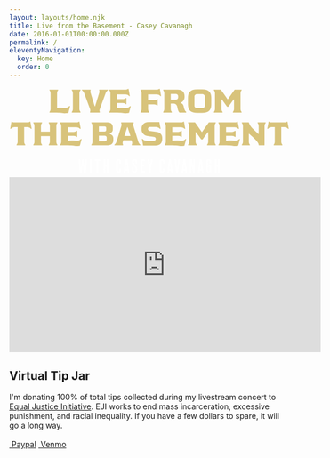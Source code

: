 ```yaml
---
layout: layouts/home.njk
title: Live from the Basement - Casey Cavanagh
date: 2016-01-01T00:00:00.000Z
permalink: /
eleventyNavigation:
  key: Home
  order: 0
---
```


<div class="page">
  <div class="logo">
    <svg width="100%" height="151" viewBox="0 0 471 151" fill="none" align="center" xmlns="http://www.w3.org/2000/svg">
      <path d="M101.268 30.831C95.7677 36.826 90.6527 32.426 80.2577 34.241V9.16097C80.2577 7.51097 81.0827 5.69597 82.1827 4.48597L81.9077 3.49597H67.7177L67.4427 4.48597C68.7077 5.80597 69.3677 7.62097 69.3677 9.43597V36.056C69.3677 37.871 68.7077 39.686 67.4427 41.006L67.7177 41.996H75.1427C91.6427 41.996 90.2127 44.086 99.2327 42.601L102.148 31.216L101.268 30.831ZM119.728 4.43097L119.453 3.49597H105.208L104.933 4.43097C106.198 5.80597 106.858 7.56597 106.858 9.43597V36.056C106.858 37.871 106.198 39.686 104.933 41.006L105.208 41.996H119.453L119.728 41.006C118.463 39.686 117.748 37.871 117.748 36.056V9.43597C117.748 7.56597 118.463 5.80597 119.728 4.43097ZM151.168 3.49597L150.893 4.48597C151.718 6.08097 151.498 7.84097 150.948 9.43597L144.128 31.491H143.523L136.758 9.43597C136.208 7.84097 135.933 6.02597 136.758 4.48597L136.538 3.49597H122.128L121.908 4.48597C123.613 5.75097 124.988 7.45597 125.758 9.43597L135.603 36.056C136.208 37.541 136.318 39.576 135.548 41.006L135.768 41.996H151.883L152.158 41.006C151.278 39.521 151.498 37.596 152.103 36.056L161.893 9.43597C162.663 7.45597 164.038 5.75097 165.743 4.48597L165.523 3.49597H151.168ZM203.246 31.106C197.471 37.376 192.136 31.986 180.751 34.516V26.046H190.871C192.686 26.046 194.501 26.816 195.821 28.026L196.756 27.751V17.796L195.821 17.521C194.501 18.731 192.686 19.501 190.871 19.501H180.751V11.471H195.051C197.581 11.471 199.946 12.516 201.541 14.496L202.531 14.221L200.441 2.45097L199.506 2.17597C198.131 3.44097 196.316 3.49597 194.556 3.49597H168.211L167.936 4.48597C169.146 5.80597 169.861 7.62097 169.861 9.43597V36.111C169.861 37.926 169.146 39.741 167.936 41.061L168.211 41.996H177.451C193.511 41.996 192.191 44.086 201.156 42.601L204.071 31.491L203.246 31.106ZM248.406 19.336C247.086 20.546 245.271 21.316 243.456 21.316H233.226V11.416H247.636C250.166 11.416 252.531 12.461 254.126 14.441L255.116 14.166L253.026 2.45097L252.036 2.17597C250.716 3.44097 248.846 3.49597 247.086 3.49597H220.686L220.411 4.43097C221.621 5.75097 222.336 7.56597 222.336 9.38097V36.056C222.336 37.871 221.621 39.686 220.411 41.006L220.686 41.996H234.876L235.151 41.006C234.051 39.796 233.226 37.981 233.226 36.331V28.301H243.456C245.271 28.301 247.031 29.016 248.406 30.226L249.341 30.006V19.611L248.406 19.336ZM288.081 26.101V25.441C292.481 23.736 294.571 19.941 294.571 15.376V14.496C294.571 7.18097 290.281 3.49597 283.076 3.49597H258.821L258.546 4.43097C259.811 5.80597 260.471 7.56597 260.471 9.43597V36.056C260.471 37.871 259.811 39.686 258.546 41.006L258.821 41.996H273.011L273.286 41.006C272.186 39.796 271.361 38.036 271.361 36.386V26.926H274.826C280.271 26.926 281.811 29.126 282.746 34.351C283.131 36.551 284.121 40.566 286.046 41.996H297.101L297.376 40.841C294.846 39.301 293.691 34.846 293.196 32.206C292.591 29.126 291.436 26.761 288.081 26.101ZM271.361 20.271V10.701H279.941C281.866 10.701 283.736 12.076 283.736 14.111V16.861C283.736 18.896 281.866 20.271 279.941 20.271H271.361ZM315.621 42.491H324.201C336.301 42.491 339.491 36.661 339.491 28.356V17.136C339.491 8.77597 336.301 2.94597 324.201 2.94597H315.621C303.521 2.94597 300.331 8.77597 300.331 17.136V28.356C300.331 36.661 303.521 42.491 315.621 42.491ZM311.166 14.991C311.166 13.011 312.871 10.921 315.621 10.921H324.201C326.951 10.921 328.656 13.011 328.656 14.991V30.501C328.656 32.426 326.951 34.571 324.201 34.571H315.621C312.871 34.571 311.166 32.426 311.166 30.501V14.991ZM390.535 41.006C389.27 39.686 388.61 37.871 388.61 36.056V9.43597C388.61 7.56597 389.27 5.80597 390.535 4.43097L390.26 3.49597H378.765C374.97 8.83097 371.285 14.276 367.435 19.556H366.885C363.035 14.276 359.35 8.83097 355.555 3.49597H344.06L343.785 4.43097C345.05 5.80597 345.71 7.56597 345.71 9.43597V36.056C345.71 37.871 345.05 39.686 343.785 41.006L344.06 41.996H358.305L358.58 41.006C357.315 39.686 356.6 37.871 356.6 36.056V19.996H357.37L366.06 32.206H368.26L376.95 19.996H377.72V36.056C377.72 37.871 377.005 39.686 375.74 41.006L376.015 41.996H390.26L390.535 41.006ZM34.4201 57.176C33.1001 58.441 31.2301 58.496 29.4701 58.496H9.45012C7.69012 58.496 5.87512 58.441 4.50012 57.176L3.56512 57.451L1.47512 69.166L2.46512 69.386C4.11512 67.461 6.42512 66.416 8.95512 66.416H14.0151V91.056C14.0151 92.871 13.3551 94.686 12.0901 96.006L12.3651 96.996H26.6101L26.8851 96.006C25.6201 94.686 24.9051 92.871 24.9051 91.056V66.416H30.0201C32.5501 66.416 34.9151 67.461 36.5101 69.386L37.5001 69.166L35.4101 57.451L34.4201 57.176ZM80.9368 59.431L80.6618 58.496H66.4168L66.1418 59.431C67.4068 60.806 68.1218 62.566 68.1218 64.436V73.951H53.1068V64.436C53.1068 62.566 53.8218 60.806 55.0868 59.431L54.8118 58.496H40.5668L40.2918 59.431C41.5568 60.806 42.2168 62.566 42.2168 64.436V91.056C42.2168 92.871 41.5568 94.686 40.2918 96.006L40.5668 96.996H54.8118L55.0868 96.006C53.8218 94.686 53.1068 92.871 53.1068 91.056V81.541H68.1218V91.056C68.1218 92.871 67.4068 94.686 66.1418 96.006L66.4168 96.996H80.6618L80.9368 96.006C79.6718 94.686 79.0118 92.871 79.0118 91.056V64.436C79.0118 62.566 79.6718 60.806 80.9368 59.431ZM120.665 86.106C114.89 92.376 109.555 86.986 98.1703 89.516V81.046H108.29C110.105 81.046 111.92 81.816 113.24 83.026L114.175 82.751V72.796L113.24 72.521C111.92 73.731 110.105 74.501 108.29 74.501H98.1703V66.471H112.47C115 66.471 117.365 67.516 118.96 69.496L119.95 69.221L117.86 57.451L116.925 57.176C115.55 58.441 113.735 58.496 111.975 58.496H85.6303L85.3553 59.486C86.5653 60.806 87.2803 62.621 87.2803 64.436V91.111C87.2803 92.926 86.5653 94.741 85.3553 96.061L85.6303 96.996H94.8703C110.93 96.996 109.61 99.086 118.575 97.601L121.49 86.491L120.665 86.106ZM165.441 96.996C171.821 96.996 174.791 93.256 174.791 88.801V84.841C174.791 81.541 172.426 78.956 168.576 77.856V77.251C171.876 76.041 173.966 73.676 173.966 70.651V66.691C173.966 62.236 171.216 58.496 165.001 58.496H138.106L137.831 59.431C139.096 60.806 139.756 62.566 139.756 64.436V91.056C139.756 92.926 139.096 94.686 137.831 96.006L138.106 96.996H165.441ZM150.536 80.881H160.161C162.306 80.881 163.681 82.091 163.681 83.906V87.151C163.681 89.021 162.306 90.231 160.161 90.231H150.536V80.881ZM150.536 65.206H159.996C161.756 65.206 162.856 66.196 162.856 67.736V71.366C162.856 72.906 161.756 73.896 159.996 73.896H150.536V65.206ZM205.984 96.996H220.119L220.339 96.006C218.689 94.686 217.479 92.926 216.874 91.056L208.624 64.436C208.074 62.566 208.184 60.806 209.064 59.431L208.789 58.496H188.109L187.834 59.431C188.714 60.806 188.879 62.566 188.274 64.436L180.024 91.056C179.474 92.926 178.209 94.686 176.559 96.006L176.834 96.996H190.914L191.189 96.006C190.309 94.686 190.199 92.926 190.749 91.056L191.519 88.526H205.379L206.149 91.056C206.754 92.926 206.589 94.686 205.709 96.006L205.984 96.996ZM193.334 81.211L198.119 66.636H198.779L203.564 81.211H193.334ZM236.393 72.906C234.908 72.741 233.038 71.751 233.038 69.826V69.276C233.038 67.351 234.193 66.031 236.998 66.031H245.083C249.978 66.031 252.343 67.736 253.278 69.386L254.268 69.111L252.178 57.946H234.358C225.503 57.946 222.203 63.391 222.203 69.386V70.321C222.203 76.041 226.493 80.551 232.158 81.321L243.323 82.861C244.808 83.081 246.183 84.291 246.183 85.776V86.381C246.183 88.251 244.973 89.406 242.278 89.406H231.993C227.153 89.406 224.733 87.701 223.798 86.051L222.808 86.326L224.898 97.491H245.248C254.158 97.491 257.018 92.211 257.018 86.216V84.291C257.018 79.396 253.333 75.216 248.493 74.611L236.393 72.906ZM296.407 86.106C290.632 92.376 285.297 86.986 273.912 89.516V81.046H284.032C285.847 81.046 287.662 81.816 288.982 83.026L289.917 82.751V72.796L288.982 72.521C287.662 73.731 285.847 74.501 284.032 74.501H273.912V66.471H288.212C290.742 66.471 293.107 67.516 294.702 69.496L295.692 69.221L293.602 57.451L292.667 57.176C291.292 58.441 289.477 58.496 287.717 58.496H261.372L261.097 59.486C262.307 60.806 263.022 62.621 263.022 64.436V91.111C263.022 92.926 262.307 94.741 261.097 96.061L261.372 96.996H270.612C286.672 96.996 285.352 99.086 294.317 97.601L297.232 86.491L296.407 86.106ZM347.11 96.006C345.845 94.686 345.185 92.871 345.185 91.056V64.436C345.185 62.566 345.845 60.806 347.11 59.431L346.835 58.496H335.34C331.545 63.831 327.86 69.276 324.01 74.556H323.46C319.61 69.276 315.925 63.831 312.13 58.496H300.635L300.36 59.431C301.625 60.806 302.285 62.566 302.285 64.436V91.056C302.285 92.871 301.625 94.686 300.36 96.006L300.635 96.996H314.88L315.155 96.006C313.89 94.686 313.175 92.871 313.175 91.056V74.996H313.945L322.635 87.206H324.835L333.525 74.996H334.295V91.056C334.295 92.871 333.58 94.686 332.315 96.006L332.59 96.996H346.835L347.11 96.006ZM386.803 86.106C381.028 92.376 375.693 86.986 364.308 89.516V81.046H374.428C376.243 81.046 378.058 81.816 379.378 83.026L380.313 82.751V72.796L379.378 72.521C378.058 73.731 376.243 74.501 374.428 74.501H364.308V66.471H378.608C381.138 66.471 383.503 67.516 385.098 69.496L386.088 69.221L383.998 57.451L383.063 57.176C381.688 58.441 379.873 58.496 378.113 58.496H351.768L351.493 59.486C352.703 60.806 353.418 62.621 353.418 64.436V91.111C353.418 92.926 352.703 94.741 351.493 96.061L351.768 96.996H361.008C377.068 96.996 375.748 99.086 384.713 97.601L387.628 86.491L386.803 86.106ZM402.581 77.911H403.406C410.391 84.621 419.301 91.276 419.301 96.996H428.981V64.381C428.981 62.511 429.751 60.751 430.961 59.431L430.686 58.496H417.541L417.266 59.431C418.476 60.751 419.191 62.511 419.191 64.381V77.856H418.366C412.701 71.861 404.616 66.526 402.526 58.496H391.031L390.756 59.431C392.021 60.751 392.736 62.511 392.736 64.381V91.056C392.736 92.926 392.021 94.686 390.756 96.006L391.031 96.996H404.286L404.506 96.006C403.241 94.686 402.581 92.926 402.581 91.056V77.911ZM466.632 57.176C465.312 58.441 463.442 58.496 461.682 58.496H441.662C439.902 58.496 438.087 58.441 436.712 57.176L435.777 57.451L433.687 69.166L434.677 69.386C436.327 67.461 438.637 66.416 441.167 66.416H446.227V91.056C446.227 92.871 445.567 94.686 444.302 96.006L444.577 96.996H458.822L459.097 96.006C457.832 94.686 457.117 92.871 457.117 91.056V66.416H462.232C464.762 66.416 467.127 67.461 468.722 69.386L469.712 69.166L467.622 57.451L466.632 57.176Z" fill="#D8C37B" />
      <path d="M127.574 120.596L126.838 133.94H126.454L124.566 120.596H122.358L120.47 133.94H120.086L119.35 120.596H116.374L118.294 142.996H121.686L123.254 131.476H123.638L125.238 142.996H128.63L130.55 120.596H127.574ZM138.384 120.596H135.536V142.996H138.384V120.596ZM152.712 120.596H143.752L143.24 123.444H146.792V142.996H149.64V123.444H153.224L152.712 120.596ZM163.756 130.42H160.94V120.596H158.092V142.996H160.94V133.268H163.756V142.996H166.604V120.596H163.756V130.42ZM187.744 136.18L184.928 135.604V139.06C184.928 139.86 184.48 140.372 183.616 140.372C182.752 140.372 182.272 139.86 182.272 139.06V124.532C182.272 123.732 182.752 123.188 183.616 123.188C184.448 123.188 184.928 123.732 184.928 124.532V127.636H187.744V124.18C187.744 121.908 186.464 120.436 183.68 120.436C180.896 120.436 179.456 121.908 179.456 124.18V139.38C179.456 141.652 180.896 143.124 183.68 143.124C186.464 143.124 187.744 141.652 187.744 139.38V136.18ZM195.331 120.596L192.099 142.996H194.947L195.459 139.38H198.307L198.819 142.996H201.667L198.467 120.596H195.331ZM195.747 136.82L196.675 128.148H197.059L197.987 136.82H195.747ZM210.712 129.364C209.624 128.116 209.144 126.996 209.144 125.972V124.532C209.144 123.732 209.72 123.188 210.584 123.188C211.448 123.188 211.992 123.732 211.992 124.532V127.604H214.84V124.18C214.84 121.908 213.368 120.436 210.552 120.436C207.768 120.436 206.296 121.972 206.296 124.244V126.036C206.296 127.86 206.712 129.428 208.184 130.932L210.616 133.46C211.864 134.74 212.28 135.988 212.28 137.3V138.772C212.28 139.764 211.736 140.372 210.552 140.372C209.464 140.372 208.856 139.732 208.856 138.772V134.836H206.008V139.092C206.008 141.364 207.736 143.124 210.552 143.124C213.368 143.124 215.128 141.364 215.128 139.092V136.948C215.128 134.836 214.392 133.524 212.92 131.86L210.712 129.364ZM227.948 142.996L228.236 140.148H223.596V132.692H226.86V129.844H223.596V123.444H227.98L227.66 120.596H220.748V142.996H227.948ZM235.208 142.996H238.056V134.132L241.064 120.596H238.216L236.808 129.268H236.424L235.016 120.596H232.168L235.208 134.132V142.996ZM260.944 136.18L258.128 135.604V139.06C258.128 139.86 257.68 140.372 256.816 140.372C255.952 140.372 255.472 139.86 255.472 139.06V124.532C255.472 123.732 255.952 123.188 256.816 123.188C257.648 123.188 258.128 123.732 258.128 124.532V127.636H260.944V124.18C260.944 121.908 259.664 120.436 256.88 120.436C254.096 120.436 252.656 121.908 252.656 124.18V139.38C252.656 141.652 254.096 143.124 256.88 143.124C259.664 143.124 260.944 141.652 260.944 139.38V136.18ZM268.531 120.596L265.299 142.996H268.147L268.659 139.38H271.507L272.019 142.996H274.867L271.667 120.596H268.531ZM268.947 136.82L269.875 128.148H270.259L271.187 136.82H268.947ZM283.644 142.996L286.844 120.596H283.996L282.332 134.484H281.948L280.252 120.596H277.404L280.636 142.996H283.644ZM292.619 120.596L289.387 142.996H292.235L292.747 139.38H295.595L296.107 142.996H298.955L295.755 120.596H292.619ZM293.035 136.82L293.963 128.148H294.347L295.275 136.82H293.035ZM309.599 120.596V132.948H309.215L306.719 120.596H303.679V142.996H306.367V131.828H306.751L308.895 142.996H312.191V120.596H309.599ZM320.144 120.596L316.912 142.996H319.76L320.272 139.38H323.12L323.632 142.996H326.48L323.28 120.596H320.144ZM320.56 136.82L321.488 128.148H321.872L322.8 136.82H320.56ZM335.172 130.484V133.332H336.484V138.964C336.484 139.764 336.004 140.372 335.14 140.372C334.308 140.372 333.828 139.764 333.828 138.964V124.532C333.828 123.732 334.372 123.188 335.236 123.188C336.068 123.188 336.484 123.732 336.484 124.532V127.572L339.3 126.964V124.18C339.3 121.908 338.02 120.436 335.236 120.436C332.452 120.436 331.012 121.908 331.012 124.18V139.06C331.012 141.332 332.068 143.124 334.724 143.124C335.716 143.124 336.772 142.612 337.252 141.556H337.636L338.02 142.996H339.46V130.484H335.172ZM350.943 130.42H348.127V120.596H345.279V142.996H348.127V133.268H350.943V142.996H353.791V120.596H350.943V130.42Z" fill="white" />
    </svg>
  </div>
    <div class="twitch twitch-video">
      <iframe width="560" height="315" src="https://www.youtube.com/embed/9TaiPgwdsz0" frameborder="0" allow="accelerometer; autoplay; encrypted-media; gyroscope; picture-in-picture" allowfullscreen></iframe>
    </div>
  </div>


## Virtual Tip Jar
I'm donating 100% of total tips collected during my livestream concert to <a href="https://eji.org/about/">Equal Justice Initiative</a>. EJI works to end mass incarceration, excessive punishment, and racial inequality. If you have a few dollars to spare, it will go a long way.<br><br>
        <a class="button button-paypal" target="blank" href="https://www.paypal.com/cgi-bin/webscr?cmd=_s-xclick&hosted_button_id=FRDL9EDWGRBWG&source=url"> <i class="fa fa-paypal"></i>&nbsp;Paypal</a>
        <a class="button button-venmo" target="blank" href="https://venmo.com/code?user_id=1345681100898304178"> <i class="fa fa-money"></i>&nbsp;Venmo</a>

